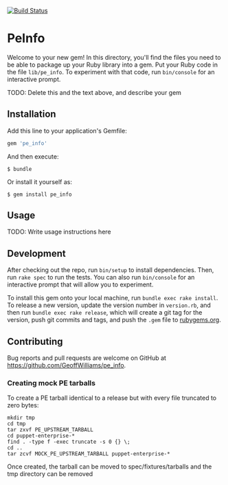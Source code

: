 [![Build Status](https://travis-ci.org/GeoffWilliams/pe_info.svg?branch=master)](https://travis-ci.org/GeoffWilliams/pe_info)
# PeInfo

Welcome to your new gem! In this directory, you'll find the files you need to be able to package up your Ruby library into a gem. Put your Ruby code in the file `lib/pe_info`. To experiment with that code, run `bin/console` for an interactive prompt.

TODO: Delete this and the text above, and describe your gem

## Installation

Add this line to your application's Gemfile:

```ruby
gem 'pe_info'
```

And then execute:

    $ bundle

Or install it yourself as:

    $ gem install pe_info

## Usage

TODO: Write usage instructions here

## Development

After checking out the repo, run `bin/setup` to install dependencies. Then, run `rake spec` to run the tests. You can also run `bin/console` for an interactive prompt that will allow you to experiment.

To install this gem onto your local machine, run `bundle exec rake install`. To release a new version, update the version number in `version.rb`, and then run `bundle exec rake release`, which will create a git tag for the version, push git commits and tags, and push the `.gem` file to [rubygems.org](https://rubygems.org).

## Contributing

Bug reports and pull requests are welcome on GitHub at https://github.com/GeoffWilliams/pe_info.

### Creating mock PE tarballs
To create a PE tarball identical to a release but with every file truncated to zero bytes:

```shell
mkdir tmp
cd tmp
tar zxvf PE_UPSTREAM_TARBALL
cd puppet-enterprise-*
find . -type f -exec truncate -s 0 {} \;
cd ..
tar zcvf MOCK_PE_UPSTREAM_TARBALL puppet-enterprise-*
```

Once created, the tarball can be moved to spec/fixtures/tarballs and the tmp directory can be removed
